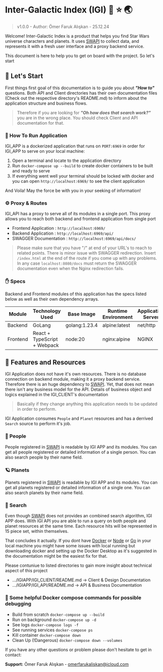 # Inter-Galactic Index (IGI) &#128640; &#11088; &#127759;

> v1.0.0 - Author: Ömer Faruk Alışkan - 25.12.24

Welcome! Inter-Galactic Index is a product that helps you find Star Wars universe characters and planets. It uses [SWAPI](https://swapi.tech/) to collect data, and represents it with a fresh user interface and a proxy backend service. 

This document is here to help you to get on board with the project. So let's start


## &#128681; Let's Start

First things first goal of this documentation is to guide you about ***"How to"*** questions. Both API and Client directories has their own documentation files (Check out the respective directory's README.md) to inform about the application structure and business flows. 

>Therefore if you are looking for ***"Oh how does that search work?"*** you are in the wrong place. You should check Client and API documentation for that.

### &#127939; How To Run Application

IGI_APP is a dockerized application that runs on `PORT:6969` in order for IGI_APP to serve on your local machine:

1. Open a terminal and locate to the application directory 
2. Run `docker-compose up --build` to create docker containers to be built and ready to serve
3. If everything went well your terminal should be locked with docker and you can open `http://localhost:6969/` to see the client application 

And Voila! May the force be with you in your seeking of information!

### &#9881; Proxy & Routes

IGI_API has a proxy to serve all of its modules in a single port. This proxy allows you to reach both backend and frontend application from single port

- Frontend Application : `http://localhost:6969/`
- Backend Application : `http://localhost:6969/api/`
- SWAGGER Documentation :  `http://localhost:6969/api/docs/`

> Please make sure that you have "/" at end of your URL's to reach to related points. There is minor issue with SWAGGER redirection. Insert `/index.html` at the end of the route if you come up with any problems. In any case `localhost:8080/docs` must return the SWAGGER documentation even when the Nginx redirection fails. 


### &#9995; Specs

Backend and Frontend modules of this application has the specs listed below as well as their own dependency arrays. 

| Module      | Technology Used           | Base Image        | Runtime Environment | Application Server   | Port  |
|-----------------|---------------------------|--------------------|----------------------|-----------------------|-------|
| Backend        | GoLang                    | golang:1.23.4      | alpine:latest       | net/http             | 8080  |
| Frontend       | React + TypeScript + Webpack | node:20           | nginx:alpine        | NGINX                | 3000  |


## &#129300; Features and Resources

IGI Application does not have it's own resources. There is no database connection on backend module, making it a proxy backend service. Therefore there is an huge dependency to [SWAPI](https://swapi.tech/). Yet, that does not mean there isn't any business model for the API. Details of business object and logics explained in the IGI_CLIENT's documentation

> Basically if they change anything this application needs to be updated in order to perform.

IGI Application consumes `People` and `Planet` resources and has a derrived `Search` source to perform it's job.

### &#129489; People

People registered in [SWAPI](https://swapi.tech/) is readable by IGI APP and its modules. You can get all people registered or detailed information of a single person. You can also search people by their name field. 

### &#129680; Planets

Planets registered in [SWAPI](https://swapi.tech/) is readable by IGI APP and its modules. You can get all planets registered or detailed information of a single one. You can also search planets by their name field. 

### &#128270; Search

Even though [SWAPI](https://swapi.tech/) does not provides an combined search algorithm, IGI APP does. With IGI API you are able to run a query on both people and planet resources at the same time. Each resource hits will be represented in 15 piece set, within themselves.

That concludes it actually. If you dont have [Docker](https://www.docker.com/) or [Node](https://nodejs.org/tr/download/package-manager) or [Go](https://go.dev/doc/install) in your local machine you might have some issues with local running but downloading docker and setting up the Docker Desktop as it's suggested in the documentation might be the easiest fix for that.

Please contuniue to listed directories to gain more insight about technical aspect of this project

- .../IGIAPP/IGI_CLIENT/README.md -> Client & Design Documentation
- .../IGIAPP/IGI_API/README.md -> API & Business Documentation

### &#128051; Some helpful Docker compose commands for possible debugging
- Build from scratch    `docker-compose up --build`
- Run on background     `docker-compose up -d`
- See logs              `docker-compose logs -f`
- See running services  `docker-compose ps`
- Kill container        `docker-compose down`
- Clean Up (!Dangerous) `docker-compose down --volumes`


If you have any other questions or problem please don't hesitate to get in contact:

**Support:** Ömer Faruk Alışkan - omerfarukaliskan@icloud.com
